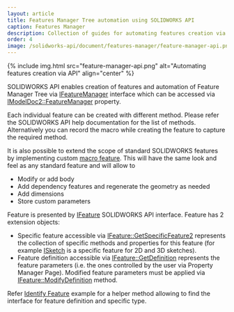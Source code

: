 ```yaml
---
layout: article
title: Features Manager Tree automation using SOLIDWORKS API
caption: Features Manager
description: Collection of guides for automating features creation via SOLIDWORKS API
order: 4
image: /solidworks-api/document/features-manager/feature-manager-api.png
---
```

{% include img.html src="feature-manager-api.png" alt="Automating features creation via API" align="center" %}

SOLIDWORKS API enables creation of features and automation of Feature Manager Tree via [IFeatureManager](http://help.solidworks.com/2013/english/api/sldworksapi/SolidWorks.Interop.sldworks~SolidWorks.Interop.sldworks.IFeatureManager.html) interface which can be accessed via [IModelDoc2::FeatureManager](http://help.solidworks.com/2013/english/api/sldworksapi/solidworks.interop.sldworks~solidworks.interop.sldworks.imodeldoc2~featuremanager.html) property.

Each individual feature can be created with different method. Please refer the SOLIDWORKS API help documentation for the list of methods. Alternatively you can record the macro while creating the feature to capture the required method.

It is also possible to extend the scope of standard SOLIDWORKS features by implementing custom [macro feature](http://help.solidworks.com/2013/english/api/sldworksapiprogguide/macro_features/overview_of_macro_features.htm). This will have the same look and feel as any standard feature and will allow to

* Modify or add body
* Add dependency features and regenerate the geometry as needed
* Add dimensions
* Store custom parameters

Feature is presented by [IFeature](http://help.solidworks.com/2012/english/api/sldworksapi/solidworks.interop.sldworks~solidworks.interop.sldworks.ifeature.html) SOLIDWORKS API interface. Feature has 2 extension objects:

* Specific feature accessible via [IFeature::GetSpecificFeature2](http://help.solidworks.com/2012/english/api/sldworksapi/SolidWorks.Interop.sldworks~SolidWorks.Interop.sldworks.IFeature~GetSpecificFeature2.html) represents the collection of specific methods and properties for this feature (for example [ISketch](http://help.solidworks.com/2012/english/api/sldworksapi/solidworks.interop.sldworks~solidworks.interop.sldworks.isketch_members.html) is a specific feature for 2D and 3D sketches).
* Feature definition accessible via [IFeature::GetDefinition](http://help.solidworks.com/2012/english/api/sldworksapi/solidworks.interop.sldworks~solidworks.interop.sldworks.ifeature~getdefinition.html) represents the feature parameters (i.e. the ones controlled by the user via Property Manager Page). Modified feature parameters must be applied via [IFeature::ModifyDefinition](http://help.solidworks.com/2012/english/api/sldworksapi/solidworks.interop.sldworks~solidworks.interop.sldworks.ifeature~modifydefinition.html) method.

Refer [Identify Feature](identify-feature) example for a helper method allowing to find the interface for feature definition and specific type.